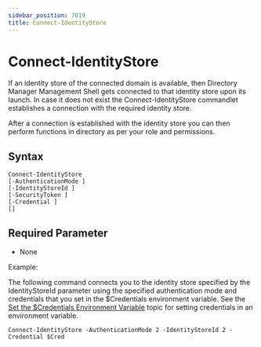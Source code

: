 ```yaml
---
sidebar_position: 7019
title: Connect-IdentityStore
---
```


# Connect-IdentityStore

If an identity store of the connected domain is available, then Directory Manager Management Shell gets connected to that identity store upon its launch. In case it does not exist the Connect-IdentityStore commandlet establishes a connection with the required identity store.

After a connection is established with the identity store you can then perform functions in directory as per your role and permissions.

## Syntax

```
Connect-IdentityStore  
[-AuthenticationMode ]  
[-IdentityStoreId ]  
[-SecurityToken ]  
[-Credential ]  
[]
```
## Required Parameter

* None

Example:

The following command connects you to the identity store specified by the IdentityStoreId parameter using the specified authentication mode and credentials that you set in the $Credentials environment variable. See the [Set the $Credentials Environment Variable](../Parameters/SettheCredential "Set the $Credentials Environment Variable") topic for setting credentials in an environment variable.

```
Connect-IdentityStore -AuthenticationMode 2 -IdentityStoreId 2 -Credential $Cred
```